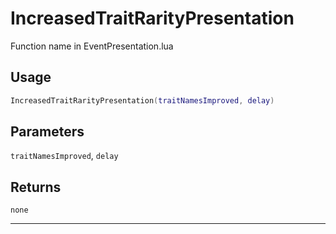 # IncreasedTraitRarityPresentation
Function name in EventPresentation.lua
## Usage
```lua
IncreasedTraitRarityPresentation(traitNamesImproved, delay)
```
## Parameters
`traitNamesImproved`, `delay`
## Returns
`none`

---